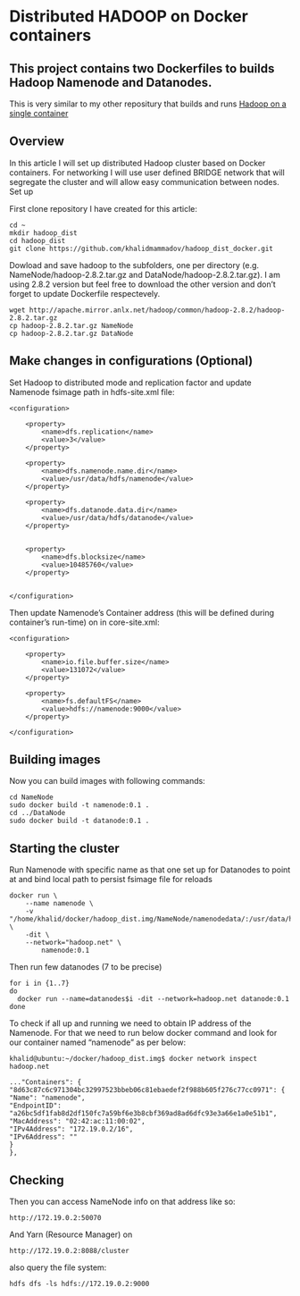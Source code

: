 # Distributed HADOOP on Docker containers


## This project contains two Dockerfiles to builds Hadoop Namenode and Datanodes.
This is very similar to my other repositury that builds and runs [Hadoop on a single container](https://github.com/khalidmammadov/single_node_hadoop_docker) 

## Overview

In this article I will set up distributed Hadoop cluster based on Docker containers. For networking I will use user defined BRIDGE network that will segregate the cluster and will allow easy communication between nodes.
Set up

First clone repository I have created for this article:
```
cd ~
mkdir hadoop_dist
cd hadoop_dist
git clone https://github.com/khalidmammadov/hadoop_dist_docker.git
```
Dowload and save hadoop to the subfolders, one per directory (e.g. NameNode/hadoop-2.8.2.tar.gz and DataNode/hadoop-2.8.2.tar.gz). I am using 2.8.2 version but feel free to download the other version and don’t forget to update Dockerfile respectevely.
```
wget http://apache.mirror.anlx.net/hadoop/common/hadoop-2.8.2/hadoop-2.8.2.tar.gz
cp hadoop-2.8.2.tar.gz NameNode
cp hadoop-2.8.2.tar.gz DataNode
```
## Make changes in configurations (Optional)

Set Hadoop to distributed mode and replication factor and update Namenode fsimage path in hdfs-site.xml file:

```
<configuration>

    <property>
        <name>dfs.replication</name>
        <value>3</value>
    </property>

    <property>
        <name>dfs.namenode.name.dir</name>
        <value>/usr/data/hdfs/namenode</value>
    </property>

    <property>
        <name>dfs.datanode.data.dir</name>
        <value>/usr/data/hdfs/datanode</value>
    </property>


    <property>
        <name>dfs.blocksize</name>
        <value>10485760</value>
    </property>


</configuration>
```
Then update Namenode’s Container address (this will be defined during container’s run-time) on  in core-site.xml:
```
<configuration>

    <property>
        <name>io.file.buffer.size</name>
        <value>131072</value>
    </property>

    <property>
        <name>fs.defaultFS</name>
        <value>hdfs://namenode:9000</value>
    </property>

</configuration>
```
## Building images

Now you can build images with following commands:
```
cd NameNode
sudo docker build -t namenode:0.1 .
cd ../DataNode
sudo docker build -t datanode:0.1 .
```
## Starting the cluster

Run Namenode with specific name as that one set up for Datanodes to point at and bind local path to persist fsimage file for reloads
```
docker run \
	--name namenode \
	-v  "/home/khalid/docker/hadoop_dist.img/NameNode/namenodedata/:/usr/data/hdfs/namenode/" \
	-dit \
	--network="hadoop.net" \
        namenode:0.1 
```
Then run few datanodes (7 to be precise)
```
for i in {1..7}
do  
  docker run --name=datanodes$i -dit --network=hadoop.net datanode:0.1
done
```
To check if all up and running we need to obtain IP address of the Namenode. For that we need to run below docker command and look for our container named “namenode” as per below:
```
khalid@ubuntu:~/docker/hadoop_dist.img$ docker network inspect hadoop.net 

..."Containers": {
"8d63c87c6c971304bc32997523bbeb06c81ebaedef2f988b605f276c77cc0971": {
"Name": "namenode",
"EndpointID": "a26bc5df1fab8d2df150fc7a59bf6e3b8cbf369ad8ad6dfc93e3a66e1a0e51b1",
"MacAddress": "02:42:ac:11:00:02",
"IPv4Address": "172.19.0.2/16",
"IPv6Address": ""
}
},
```
## Checking

Then you can access NameNode info on that address like so:
```
http://172.19.0.2:50070
```
And Yarn (Resource Manager) on
```
http://172.19.0.2:8088/cluster
```
also query the file system:
```
hdfs dfs -ls hdfs://172.19.0.2:9000
```





